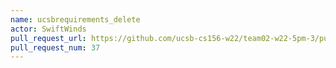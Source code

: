 ```yaml
---
name: ucsbrequirements_delete
actor: SwiftWinds
pull_request_url: https://github.com/ucsb-cs156-w22/team02-w22-5pm-3/pull/37
pull_request_num: 37
---
```

